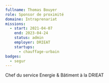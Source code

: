 ```yaml
---
fullname: Thomas Bouyer
role: Sponsor de proximité
domaine: Intraprenariat
missions:
  - start: 2021-04-07
    end: 2023-04-24
    status: admin
    employer: DRIEAT
    startups:
      - chauffage-urbain
badges:
  - segur
---
```

Chef du service Energie & Bâtiment à la DRIEAT